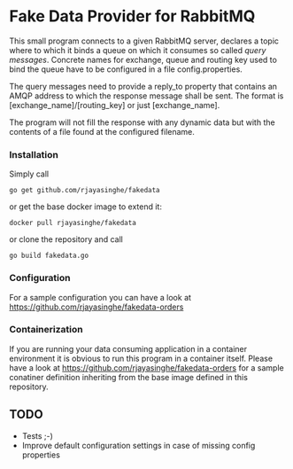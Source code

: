 # Fake Data Provider for RabbitMQ

This small program connects to a given RabbitMQ server, declares a topic where to which it
binds a queue on which it consumes so called *query messages*. Concrete names for exchange,
queue and routing key used to bind the queue have to be configured in a file config.properties.

The query messages need to provide a reply_to property that contains an AMQP address to 
which the response message shall be sent. The format is [exchange_name]/[routing_key]
or just [exchange_name].

The program will not fill the response with any dynamic data but with the contents of
a file found at the configured filename.

### Installation

Simply call 

```
go get github.com/rjayasinghe/fakedata
```

or get the base docker image to extend it:
```
docker pull rjayasinghe/fakedata
```

or clone the repository and call
```
go build fakedata.go
```

### Configuration

For a sample configuration you can have a look at https://github.com/rjayasinghe/fakedata-orders 

### Containerization

If you are running your data consuming application in a container environment it is
obvious to run this program in a container itself. Please have a look at
https://github.com/rjayasinghe/fakedata-orders for a sample conatiner definition
inheriting from the base image defined in this repository.

## TODO
* Tests ;-)
* Improve default configuration settings in case of missing config properties
